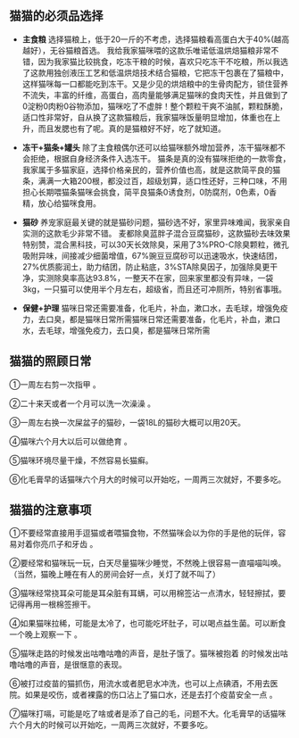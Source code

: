 
## 猫猫的必须品选择

- **主食粮**
  选择猫粮上，低于20一斤的不考虑，选择猫粮看高蛋白大于40%(越高越好），无谷猫粮首选。
  我给我家猫咪喂的这款乐唯诺低温烘焙猫粮非常不错，因为我家猫比较挑食，吃冻干粮的时候，喜欢只吃冻干不吃粮，所以我选了这款用独创液压工艺和低温烘焙技术结合猫粮，它把冻干包裹在了猫粮中，这样猫咪每一口都能吃到冻干。又是少见的烘焙粮中的生骨肉配方，锁住营养不流失，丰富的纤维，高蛋白，高肉量能够满足猫咪的食肉天性，并且做到了0淀粉0肉粉0谷物添加，猫咪吃了不虚胖！整个颗粒干爽不油腻，颗粒酥脆，适口性非常好，自从换了这款猫粮后，我家猫咪饭量明显增加，体重也在上升，而且发腮也有了呢。真的是猫粮好不好，吃了就知道。

- **冻干+猫条+罐头**
  除了主食粮偶尔还可以给猫咪额外增加营养，冻干猫咪都不会拒绝，根据自身经济条件入选冻干。
  猫条是真的没有猫咪拒绝的一款零食，我家属于多猫家庭，选择价格亲民的，营养价值也高，就是这款简平良的猫条，满满一大箱200根，都没过百，超级划算，适口性还好，三种口味，不用担心长期喂猫条猫咪会挑食，简平良猫条0诱食剂，0防腐剂，0色素，0香精，放心给猫咪食用。

- **猫砂**
  养宠家庭最关键的就是猫砂问题，猫砂选不好，家里异味难闻，我家亲自实测的这款毛少非常不错。
  麦都除臭蓝胖子混合豆腐猫砂，这款猫砂去味效果特别赞，混合黑科技，可以30天长效除臭，采用了3%PRO-C除臭颗粒，微孔吸附异味，间接减少细菌增值，67%豌豆豆腐砂可以迅速吸水，快速结团，27%优质膨润土，助力结团，防止粘底，3%STA除臭因子，加强除臭更干净，实测除臭率高达93.8%，一整天不在家，回来家里都没有异味，一袋3kg，一只猫可以使用半个月左右，超级省，而且还可冲厕所，特别省事哦。

- **保健+护理**
  猫咪日常还需要准备，化毛片，补血，漱口水，去毛球，增强免疫力，去口臭，都是猫咪日常所需猫咪日常还需要准备，化毛片，补血，漱口水，去毛球，增强免疫力，去口臭，都是猫咪日常所需

## 猫猫的照顾日常
①一周左右剪一次指甲 。

②二十来天或者一个月可以洗一次澡澡 。

③一周左右换一次屎盆子的猫砂，一袋18L的猫砂大概可以用20天。

④猫咪六个月大以后可以做绝育 。

⑤猫咪环境尽量干燥，不然容易长猫癣。

⑥化毛膏早的话猫咪六个月大的时候可以开始吃，一周两三次就好，不要多吃。

## 猫猫的注意事项
①不要经常直接用手逗猫或者喂猫食物，不然猫咪会以为你的手是他的玩伴，容易对着你亮爪子和牙齿 。

②要经常和猫咪玩一玩，白天尽量猫咪少睡觉，不然晚上很容易一直喵喵叫唤。（当然，猫晚上睡在有人的房间会好一点，关灯了就不叫了）

③猫咪经常挠耳朵可能是耳朵脏有耳螨，可以用棉签沾一点清水，轻轻擦拭，要记得再用一根棉签擦干。

④如果猫咪拉稀，可能是太冷了，也可能吃坏肚子，可以喝点益生菌。可以断食一个晚上观察一下 。

⑤猫咪走路的时候发出咕噜咕噜的声音，是肚子饿了。猫咪被抱着 的时候发出咕噜咕噜的声音，是很惬意的表现。

⑥被打过疫苗的猫抓伤，用流水或者肥皂水冲洗，也可以上点碘酒，不用去医院。如果是咬伤，或者裸露的伤口沾上了猫口水，还是去打个疫苗安全一点 。

⑦猫咪打嗝，可能是吃了啥或者是添了自己的毛，问题不大。化毛膏早的话猫咪六个月大的时候可以开始吃，一周两三次就好，不要多吃。
